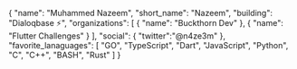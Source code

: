 {
  "name": "Muhammed Nazeem",
  "short_name": "Nazeem",
  "building": "Dialoqbase ⚡",
  "organizations": [
    {
      "name": "Buckthorn Dev"
    },
    {
      "name": "Flutter Challenges"
    }
  ],
  "social": {
      "twitter":"@n4ze3m"
   },
  "favorite_lanaguages": [
    "GO",
    "TypeScript",
    "Dart",
    "JavaScript",
    "Python",
    "C",
    "C++",
    "BASH",
    "Rust"
  ]
}
